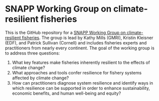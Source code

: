 # SNAPP Working Group on climate-resilient fisheries

This is the GitHub repository for a [SNAPP Working Group on climate-resilient fisheries](https://snappartnership.net/teams/climate-resilient-fisheries/). The group is lead by Kathy Mills (GMRI), Kristin Kleisner (EDF), and Patrick Sullivan (Cornell) and includes fisheries experts and practitioners from nearly every continent. The goal of the working group is to address three questions:

1. What key features make fisheries inherently resilient to the effects of climate change?
2. What approaches and tools confer resilience for fishery systems affected by climate change?
3. How can practitioners diagnose system resilience and identify ways in which resilience can be supported in order to enhance sustainability, economic benefits, and human well-being and equity?
